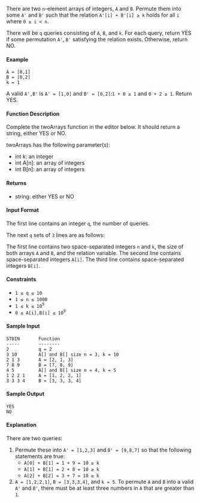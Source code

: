 There are two `n`-element arrays of integers, `A` and `B`. Permute them into some `A'` and `B'` such that the relation `A'[i] + B'[i] ≥ k` holds for all `i` where `0 ≤ i < n`.

There will be `q` queries consisting of `A`, `B`, and `k`. For each query, return YES if some permutation `A'`, `B'` satisfying the relation exists. Otherwise, return NO.

#### **Example**
`A = [0,1]`<br>
`B = [0,2]`<br>
`k = 1`

A valid `A',B'` is `A' = [1,0]` and `B' = [0,2]`:`1 + 0 ≥ 1` and `0 + 2 ≥ 1`. Return YES.

#### **Function Description**

Complete the twoArrays function in the editor below. It should return a string, either YES or NO.

twoArrays has the following parameter(s):

- int k: an integer
- int A[n]: an array of integers
- int B[n]: an array of integers
#### **Returns**
- string: either YES or NO

#### **Input Format**

The first line contains an integer `q`, the number of queries.

The next `q` sets of `3` lines are as follows:

The first line contains two space-separated integers `n` and `k`, the size of both arrays `A` and `B`, and the relation variable.
The second line contains  space-separated integers `A[i]`.
The third line contains  space-separated integers `B[i]`.
#### **Constraints**
- `1 ≤ q ≤ 10`
- `1 ≤ n ≤ 1000`
- `1 ≤ k ≤ 10`<sup>`9`</sup>
- `0 ≤ A[i],B[i] ≤ 10`<sup>`9`</sup>

#### **Sample Input**
```
STDIN       Function
-----       --------
2           q = 2
3 10        A[] and B[] size n = 3, k = 10
2 1 3       A = [2, 1, 3]
7 8 9       B = [7, 8, 9]
4 5         A[] and B[] size n = 4, k = 5
1 2 2 1     A = [1, 2, 2, 1]
3 3 3 4     B = [3, 3, 3, 4]
```
#### **Sample Output**
```
YES
NO
```
#### **Explanation**

There are two queries:

1. Permute these into `A' = [1,2,3]` and `B' = [9,8,7]` so that the following statements are true:
    - `A[0] + B[1] = 1 + 9 = 10 ≥ k`
    - `A[1] + B[1] = 2 + 8 = 10 ≥ k`
    - `A[2] + B[2] = 3 + 7 = 10 ≥ k`
1. `A = [1,2,2,1]`, `B = [3,3,3,4]`, and `k = 5`. To permute `A` and `B` into a valid `A'` and `B'`, there must be at least three numbers in `A` that are greater than `1`.
